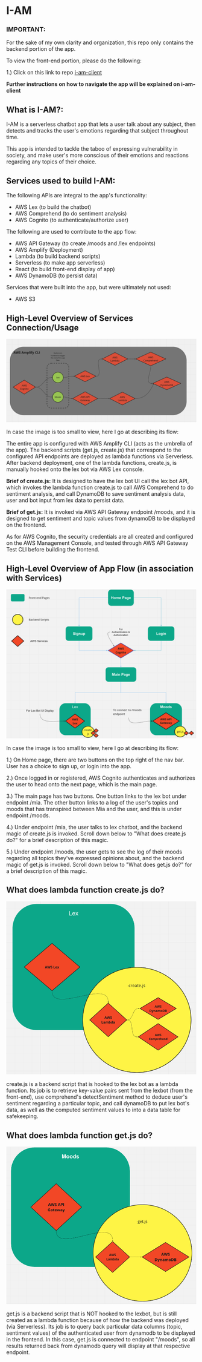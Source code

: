 # I-AM

### **IMPORTANT:** 
For the sake of my own clarity and organization, this repo only contains the backend portion of the app. 

To view the front-end portion, please do the following:

1.) Click on this link to repo [i-am-client](https://github.com/AllergictoCrustaceans/i-am-client) 

**Further instructions on how to navigate the app will be explained on i-am-client**


## **What is I-AM?:**
I-AM is a serverless chatbot app that lets a user talk about any subject, then detects and tracks the user's emotions regarding that subject throughout time.

This app is intended to tackle the taboo of expressing vulnerability in society, and make user's more conscious of their emotions and reactions regarding any topics of their choice. 



## **Services used to build I-AM:**
The following APIs are integral to the app's functionality: 
- AWS Lex (to build the chatbot)
- AWS Comprehend (to do sentiment analysis)
- AWS Cognito (to authenticate/authorize user)

The following are used to contribute to the app flow:
- AWS API Gateway (to create /moods and /lex endpoints)
- AWS Amplify (Deployment)
- Lambda (to build backend scripts)
- Serverless (to make app serverless)
- React (to build front-end display of app)
- AWS DynamoDB (to persist data)

Services that were built into the app, but were ultimately not used:
- AWS S3



## **High-Level Overview of Services Connection/Usage**
![Image of AWS Services connection with each other](servicesFlow.png)

In case the image is too small to view, here I go at describing its flow: 

The entire app is configured with AWS Amplify CLI (acts as the umbrella of the app). The backend scripts (get.js, create.js) that correspond to the configured API endpoints are deployed as lambda functions via Serverless. After backend deployment, one of the lambda functions, create.js, is manually hooked onto the lex bot via AWS Lex console. 

**Brief of create.js:** It is designed to have the lex bot UI call the lex bot API, which invokes the lambda function create.js to call AWS Comprehend to do sentiment analysis, and call DynamoDB to save sentiment analysis data, user and bot input from lex data to persist data. 

**Brief of get.js:** It is invoked via AWS API Gateway endpoint /moods, and it is designed to get sentiment and topic values from dynamoDB to be displayed on the frontend. 

As for AWS Cognito, the security credentials are all created and configured on the AWS Management Console, and tested through AWS API Gateway Test CLI before building the frontend. 


## **High-Level Overview of App Flow (in association with Services)**
![Image of high-level overview of app flow](appFlow.png)

In case the image is too small to view, here I go at describing its flow:

1.) On Home page, there are two buttons on the top right of the nav bar. User has a choice to sign up, or login into the app. 

2.) Once logged in or registered, AWS Cognito authenticates and authorizes the user to head onto the next page, which is the main page. 

3.) The main page has two buttons. One button links to the lex bot under endpoint /mia. The other button links to a log of the user's topics and moods that has transpired between Mia and the user, and this is under endpoint /moods. 

4.) Under endpoint /mia, the user talks to lex chatbot, and the backend magic of create.js is invoked. Scroll down below to "What does create.js do?" for a brief description of this magic. 

5.) Under endpoint /moods, the user gets to see the log of their moods regarding all topics they've expressed opinions about, and the backend magic of get.js is invoked. Scroll down below to "What does get.js do?" for a brief description of this magic.

## **What does lambda function create.js do?**
![Image of what create.js does as a backend script](lexFlow.png)

create.js is a backend script that is hooked to the lex bot as a lambda function. Its job is to retrieve key-value pairs sent from the lexbot (from the front-end), use comprehend's detectSentiment method to deduce user's sentiment regarding a particular topic, and call dynamoDB to put lex bot's data, as well as the computed sentiment values to into a data table for safekeeping. 

## **What does lambda function get.js do?** 
![Image of what get-js does as a backend script](moodsFlow.png)

get.js is a backend script that is NOT hooked to the lexbot, but is still created as a lambda function because of how the backend was deployed (via Serverless). Its job is to query back particular data columns (topic, sentiment values) of the authenticated user from dynamodb to be displayed in the frontend. In this case, get.js is connected to endpoint "/moods", so all results returned back from dynamodb query will display at that respective endpoint. 
